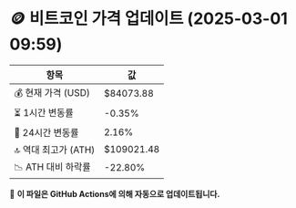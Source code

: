 # 🪙 비트코인 가격 업데이트 (2025-03-01 09:59)

| 항목                | 값 |
|--------------------|----------------|
| 💰 현재 가격 (USD) | $84073.88 |
| ⏳ 1시간 변동률    | -0.35% |
| 📆 24시간 변동률   | 2.16% |
| 🔝 역대 최고가 (ATH) | $109021.48 |
| 📉 ATH 대비 하락률 | -22.80% |

🔄 **이 파일은 GitHub Actions에 의해 자동으로 업데이트됩니다.**
